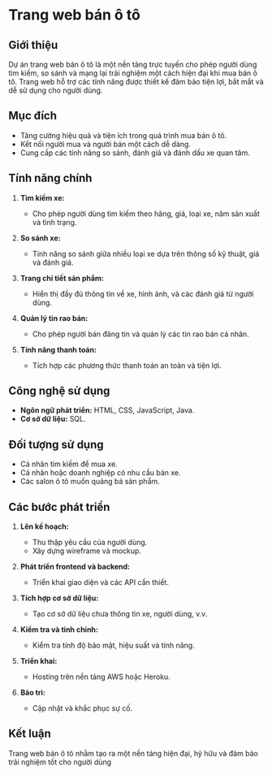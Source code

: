 # Trang web bán ô tô

## Giới thiệu
Dự án trang web bán ô tô là một nền tảng trực tuyến cho phép người dùng tìm kiếm, so sánh và mạng lại trải nghiệm một cách hiện đại khi mua bán ô tô. Trang web hỗ trợ các tính năng được thiết kế đảm bảo tiện lợi, bắt mắt và dễ sử dụng cho người dùng.

## Mục đích
- Tăng cường hiệu quả và tiện ích trong quá trình mua bán ô tô.
- Kết nối người mua và người bán một cách dễ dàng.
- Cung cấp các tính năng so sánh, đánh giá và đánh dấu xe quan tâm.

## Tính năng chính
1. **Tìm kiếm xe:**
   - Cho phép người dùng tìm kiếm theo hãng, giá, loại xe, năm sản xuất và tình trạng.
   
2. **So sánh xe:**
   - Tính năng so sánh giữa nhiều loại xe dựa trên thông số kỹ thuật, giá và đánh giá.

3. **Trang chi tiết sản phẩm:**
   - Hiển thị đầy đủ thông tin về xe, hình ảnh, và các đánh giá từ người dùng.

4. **Quản lý tin rao bán:**
   - Cho phép người bán đăng tin và quản lý các tin rao bán cá nhân.

5. **Tính năng thanh toán:**
   - Tích hợp các phương thức thanh toán an toàn và tiện lợi.

## Công nghệ sử dụng
- **Ngôn ngữ phát triển:** HTML, CSS, JavaScript, Java.
- **Cơ sở dữ liệu:** SQL.

## Đối tượng sử dụng
- Cá nhân tìm kiếm để mua xe.
- Cá nhân hoặc doanh nghiệp có nhu cầu bán xe.
- Các salon ô tô muốn quảng bá sản phẩm.

## Các bước phát triển
1. **Lên kế hoạch:**
   - Thu thập yêu cầu của người dùng.
   - Xây dựng wireframe và mockup.

2. **Phát triển frontend và backend:**
   - Triển khai giao diện và các API cần thiết.

3. **Tích hợp cơ sở dữ liệu:**
   - Tạo cơ sở dữ liệu chưa thông tin xe, người dùng, v.v.

4. **Kiểm tra và tinh chỉnh:**
   - Kiểm tra tính độ bảo mật, hiệu suất và tính năng.

5. **Triển khai:**
   - Hosting trên nền tảng AWS hoặc Heroku.

6. **Bảo trì:**
   - Cập nhật và khắc phục sự cố.

## Kết luận
Trang web bán ô tô nhằm tạo ra một nền tảng hiện đại, hỹ hữu và đảm bảo trải nghiệm tốt cho người dùng
